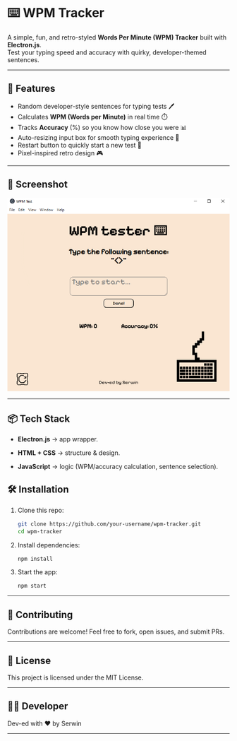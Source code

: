 # ⌨️ WPM Tracker

A simple, fun, and retro-styled **Words Per Minute (WPM) Tracker** built with **Electron.js**.  
Test your typing speed and accuracy with quirky, developer-themed sentences.  

---

## 🚀 Features
- Random developer-style sentences for typing tests 🖊️  
- Calculates **WPM (Words per Minute)** in real time ⏱️  
- Tracks **Accuracy** (%) so you know how close you were 📊  
- Auto-resizing input box for smooth typing experience 📜  
- Restart button to quickly start a new test 🔄  
- Pixel-inspired retro design 🎮  

---

## 📸 Screenshot

![Demo Screenshot](./resource/demo.png)

---

## 📦 Tech Stack
- **Electron.js** → app wrapper.

- **HTML + CSS** → structure & design.

- **JavaScript** → logic (WPM/accuracy calculation, sentence selection).

## 🛠️ Installation

1. Clone this repo:
   ```bash
   git clone https://github.com/your-username/wpm-tracker.git
   cd wpm-tracker

2. Install dependencies:
    ```bash
    npm install

3. Start the app:
    ```bash
    npm start

---

## 🤝 Contributing

Contributions are welcome! Feel free to fork, open issues, and submit PRs.

---

## 📜 License

This project is licensed under the MIT License.

---

## 👨‍💻 Developer

Dev-ed with ❤️ by Serwin

---